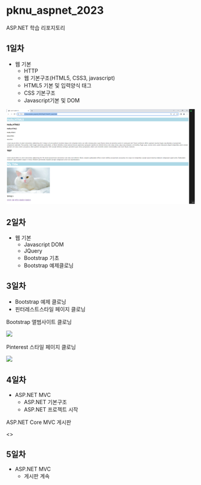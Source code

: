 # pknu_aspnet_2023
ASP.NET 학습 리포지토리

## 1일차
- 웹 기본
	- HTTP
	- 웹 기본구조(HTML5, CSS3, javascript)
	- HTML5 기본 및 입력양식 태그
	- CSS 기본구조
	- Javascript기본 및 DOM

<img src="https://raw.githubusercontent.com/yeseoz/pknu_aspnet_2023/main/image/first_html1.png" width="650" />


## 2일차 
- 웹 기본
	- Javascript DOM
	- JQuery
	- Bootstrap 기초
	- Bootstrap 예제클로닝
	
	
## 3일차
- Bootstrap 예제 클로닝
- 핀터레스트스타일 페이지 클로닝
	
Bootstrap 앨범사이트 클로닝

<img src="https://raw.githubusercontent.com/yeseoz/pknu_aspnet_2023/main/image/Bootstrap.gif" width="700">


Pinterest 스타일 페이지 클로닝

<img src="https://raw.githubusercontent.com/yeseoz/pknu_aspnet_2023/main/image/Pinterest.gif" width="700">


## 4일차 
- ASP.NET MVC
	- ASP.NET 기본구조
	- ASP.NET 프로젝트 시작
	
	
ASP.NET Core MVC 게시판

<>



## 5일차
- ASP.NET MVC
	- 게시판 계속